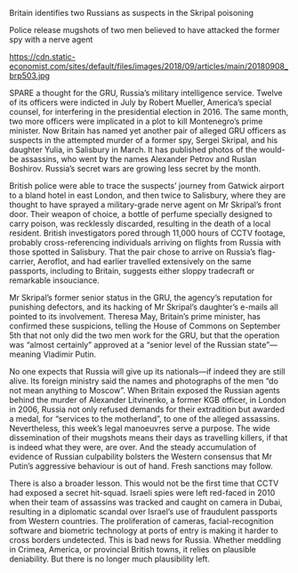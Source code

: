 Britain identifies two Russians as suspects in the Skripal poisoning

Police release mugshots of two men believed to have attacked the former spy with a nerve agent

https://cdn.static-economist.com/sites/default/files/images/2018/09/articles/main/20180908_brp503.jpg

SPARE a thought for the GRU, Russia’s military intelligence service. Twelve of its officers were indicted in July by Robert Mueller, America’s special counsel, for interfering in the presidential election in 2016. The same month, two more officers were implicated in a plot to kill Montenegro’s prime minister. Now Britain has named yet another pair of alleged GRU officers as suspects in the attempted murder of a former spy, Sergei Skripal, and his daughter Yulia, in Salisbury in March. It has published photos of the would-be assassins, who went by the names Alexander Petrov and Ruslan Boshirov. Russia’s secret wars are growing less secret by the month.

British police were able to trace the suspects’ journey from Gatwick airport to a bland hotel in east London, and then twice to Salisbury, where they are thought to have sprayed a military-grade nerve agent on Mr Skripal’s front door. Their weapon of choice, a bottle of perfume specially designed to carry poison, was recklessly discarded, resulting in the death of a local resident. British investigators pored through 11,000 hours of CCTV footage, probably cross-referencing individuals arriving on flights from Russia with those spotted in Salisbury. That the pair chose to arrive on Russia’s flag-carrier, Aeroflot, and had earlier travelled extensively on the same passports, including to Britain, suggests either sloppy tradecraft or remarkable insouciance.

Mr Skripal’s former senior status in the GRU, the agency’s reputation for punishing defectors, and its hacking of Mr Skripal’s daughter’s e-mails all pointed to its involvement. Theresa May, Britain’s prime minister, has confirmed these suspicions, telling the House of Commons on September 5th that not only did the two men work for the GRU, but that the operation was “almost certainly” approved at a “senior level of the Russian state”—meaning Vladimir Putin.

No one expects that Russia will give up its nationals—if indeed they are still alive. Its foreign ministry said the names and photographs of the men “do not mean anything to Moscow”. When Britain exposed the Russian agents behind the murder of Alexander Litvinenko, a former KGB officer, in London in 2006, Russia not only refused demands for their extradition but awarded a medal, for “services to the motherland”, to one of the alleged assassins. Nevertheless, this week’s legal manoeuvres serve a purpose. The wide dissemination of their mugshots means their days as travelling killers, if that is indeed what they were, are over. And the steady accumulation of evidence of Russian culpability bolsters the Western consensus that Mr Putin’s aggressive behaviour is out of hand. Fresh sanctions may follow.

There is also a broader lesson. This would not be the first time that CCTV had exposed a secret hit-squad. Israeli spies were left red-faced in 2010 when their team of assassins was tracked and caught on camera in Dubai, resulting in a diplomatic scandal over Israel’s use of fraudulent passports from Western countries. The proliferation of cameras, facial-recognition software and biometric technology at ports of entry is making it harder to cross borders undetected. This is bad news for Russia. Whether meddling in Crimea, America, or provincial British towns, it relies on plausible deniability. But there is no longer much plausibility left.